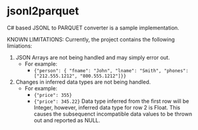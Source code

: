 # jsonl2parquet
C# based JSONL to PARQUET converter is a sample implementation.

KNOWN LIMITATIONS: Currently, the project contains the following limiations:
1. JSON Arrays are not being handled and may simply error out. 
   * For example: 
     * ```{"person": { "fname": "John", "lname": "Smith", "phones":["212.555.1212", "800.555.1212"]}}```
2. Changes in inferred data types are not being handled. 
   * For example:
     * ```{"price": 355}```
     * ```{"price": 345.22}```
Data type inferred from the first row will be Integer, however, inferred data type for row 2 is Float. This causes the subsequenct incompatible data values to be thrown out and reported as NULL.
